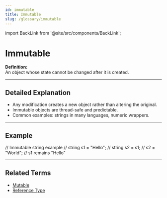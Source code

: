 ```yaml
---
id: immutable
title: Immutable
slug: /glossary/immutable
---
```

import BackLink from '@site/src/components/BackLink';

# Immutable

**Definition:**  
An object whose state cannot be changed after it is created.

---

## Detailed Explanation
- Any modification creates a new object rather than altering the original.
- Immutable objects are thread-safe and predictable.
- Common examples: strings in many languages, numeric wrappers.

---

## Example

// Immutable string example
// string s1 = "Hello";
// string s2 = s1;
// s2 = "World"; // s1 remains "Hello"

---

## Related Terms
- [Mutable](/glossary/mutable)
- [Reference Type](/glossary/reference-type)

<BackLink />
